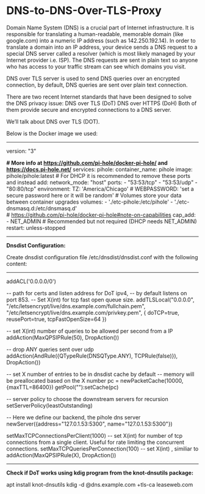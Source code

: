 # DNS-to-DNS-Over-TLS-Proxy
Domain Name System (DNS) is a crucial part of Internet infrastructure. It is responsible for translating a human-readable, memorable domain (like google.com) into a numeric IP address (such as 142.250.192.14).
In order to translate a domain into an IP address, your device sends a DNS request to a special DNS server called a resolver (which is most likely managed by your Internet provider i.e. ISP). The DNS requests are sent in plain text so anyone who has access to your traffic stream can see which domains you visit.

DNS over TLS server is used to send DNS queries over an encrypted connection, by default, DNS queries are sent over plain text connection. 

There are two recent Internet standards that have been designed to solve the DNS privacy issue:
DNS over TLS (DoT)
DNS over HTTPS (DoH)
Both of them provide secure and encrypted connections to a DNS server.

We’ll talk about DNS over TLS (DOT).


Below is the Docker image we used:
___________________________________________________________________________________________________________________________________________________________________

version: "3"

**# More info at https://github.com/pi-hole/docker-pi-hole/ and https://docs.pi-hole.net/**
services:
  pihole:
    container_name: pihole
    image: pihole/pihole:latest
    # For DHCP it is recommended to remove these ports and instead add: network_mode: "host"
    ports:
      - "53:53/tcp"
      - "53:53/udp"
      - "80:80/tcp"
    environment:
      TZ: 'America/Chicago'
      # WEBPASSWORD: 'set a secure password here or it will be random'
    # Volumes store your data between container upgrades
    volumes:
      - './etc-pihole:/etc/pihole'
      - './etc-dnsmasq.d:/etc/dnsmasq.d'    
    #   https://github.com/pi-hole/docker-pi-hole#note-on-capabilities
    cap_add:
      - NET_ADMIN # Recommended but not required (DHCP needs NET_ADMIN)      
    restart: unless-stopped
____________________________________________________________________________________________________________________________________________________________________


**Dnsdist Configuration:**

Create dnsdist configuration file /etc/dnsdist/dnsdist.conf with the following content:
___________________________________________________________________________________________________________________________________________________________________
addACL('0.0.0.0/0')

-- path for certs and listen address for DoT ipv4,
-- by default listens on port 853.
-- Set X(int) for tcp fast open queue size.
addTLSLocal("0.0.0.0", "/etc/letsencrypt/live/dns.example.com/fullchain.pem", "/etc/letsencrypt/live/dns.example.com/privkey.pem", { doTCP=true, reusePort=true, tcpFastOpenSize=64 })


-- set X(int) number of queries to be allowed per second from a IP
addAction(MaxQPSIPRule(50), DropAction())

--  drop ANY queries sent over udp
addAction(AndRule({QTypeRule(DNSQType.ANY), TCPRule(false)}), DropAction())

-- set X number of entries to be in dnsdist cache by default
-- memory will be preallocated based on the X number
pc = newPacketCache(10000, {maxTTL=86400})
getPool(""):setCache(pc)

-- server policy to choose the downstream servers for recursion
setServerPolicy(leastOutstanding)

-- Here we define our backend, the pihole dns server
newServer({address="127.0.1.53:5300", name="127.0.1.53:5300"})

setMaxTCPConnectionsPerClient(1000)    -- set X(int) for number of tcp connections from a single client. Useful for rate limiting the concurrent connections.
setMaxTCPQueriesPerConnection(100)    -- set X(int) , similiar to addAction(MaxQPSIPRule(X), DropAction())
______________________________________________________________________________________________________________________________________________________________________

**Check if DoT works using kdig program from the knot-dnsutils package:**

apt install knot-dnsutils
kdig -d @dns.example.com +tls-ca leaseweb.com

